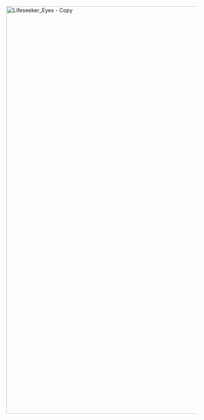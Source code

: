 <img width="2643" height="1076" alt="Lifeseeker_Eyes - Copy" src="https://github.com/user-attachments/assets/192a1522-47de-4f43-90b3-d8da44cb08c4" />
